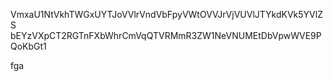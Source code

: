 VmxaU1NtVkhTWGxUYTJoVVlrVndVbFpyVWtOVVJrVjVUVlJTYkdKVk5YVlZS
bEYzVXpCT2RGTnFXbWhrCmVqQTVRMmR3ZW1NeVNUMEtDbVpwWVE9PQoKbGt1

fga